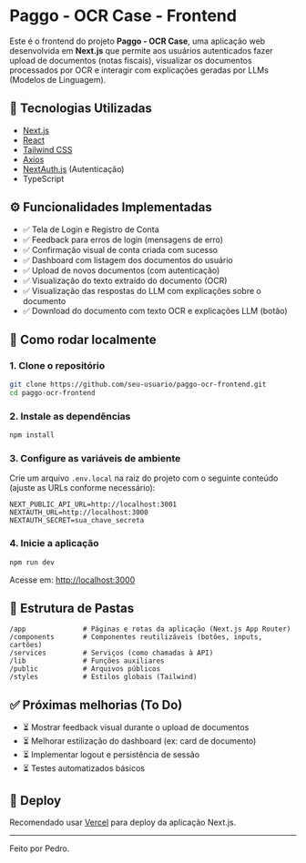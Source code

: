 
# Paggo - OCR Case - Frontend

Este é o frontend do projeto **Paggo - OCR Case**, uma aplicação web desenvolvida em **Next.js** que permite aos usuários autenticados fazer upload de documentos (notas fiscais), visualizar os documentos processados por OCR e interagir com explicações geradas por LLMs (Modelos de Linguagem).

## 🧩 Tecnologias Utilizadas

- [Next.js](https://nextjs.org/)
- [React](https://reactjs.org/)
- [Tailwind CSS](https://tailwindcss.com/)
- [Axios](https://axios-http.com/)
- [NextAuth.js](https://next-auth.js.org/) (Autenticação)
- TypeScript

## ⚙️ Funcionalidades Implementadas

- ✅ Tela de Login e Registro de Conta
- ✅ Feedback para erros de login (mensagens de erro)
- ✅ Confirmação visual de conta criada com sucesso
- ✅ Dashboard com listagem dos documentos do usuário
- ✅ Upload de novos documentos (com autenticação)
- ✅ Visualização do texto extraído do documento (OCR)
- ✅ Visualização das respostas do LLM com explicações sobre o documento
- ✅ Download do documento com texto OCR e explicações LLM (botão)

## 🧪 Como rodar localmente

### 1. Clone o repositório

```bash
git clone https://github.com/seu-usuario/paggo-ocr-frontend.git
cd paggo-ocr-frontend
```

### 2. Instale as dependências

```bash
npm install
```

### 3. Configure as variáveis de ambiente

Crie um arquivo `.env.local` na raiz do projeto com o seguinte conteúdo (ajuste as URLs conforme necessário):

```
NEXT_PUBLIC_API_URL=http://localhost:3001
NEXTAUTH_URL=http://localhost:3000
NEXTAUTH_SECRET=sua_chave_secreta
```

### 4. Inicie a aplicação

```bash
npm run dev
```

Acesse em: [http://localhost:3000](http://localhost:3000)

## 🧠 Estrutura de Pastas

```
/app              # Páginas e rotas da aplicação (Next.js App Router)
/components       # Componentes reutilizáveis (botões, inputs, cartões)
/services         # Serviços (como chamadas à API)
/lib              # Funções auxiliares
/public           # Arquivos públicos
/styles           # Estilos globais (Tailwind)
```

## ✅ Próximas melhorias (To Do)

- ⏳ Mostrar feedback visual durante o upload de documentos
- ⏳ Melhorar estilização do dashboard (ex: card de documento)
- ⏳ Implementar logout e persistência de sessão
- ⏳ Testes automatizados básicos

## 🚀 Deploy

Recomendado usar [Vercel](https://vercel.com/) para deploy da aplicação Next.js.

---

Feito por Pedro.

